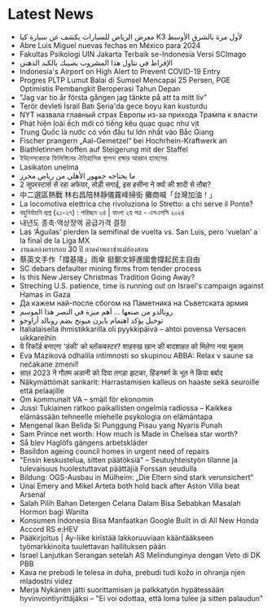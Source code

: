 # Latest News
-  معرض الرياض للسيارات يكشف عن سيارة كيا K3 لأول مرة بالشرق الأوسط
-  Abre Luis Miguel nuevas fechas en México para 2024
-  Fakultas Psikologi UIN Jakarta Terbaik se-Indonesia Versi SCImago
-  الإفراط في تناول هذا المشروب يصيبك بالكبد الدهني
-  Indonesia's Airport on High Alert to Prevent COVID-19 Entry
-  Progres PLTP Lumut Balai di Sumsel Mencapai 25 Persen, PGE Optimistis Pembangkit Beroperasi Tahun Depan
-  ”Jag var tio år första gången jag tänkte på att ta mitt liv”
-  Terör devleti İsrail Batı Şeria'da gece boyu kan kusturdu
-  NYT назвала главный страх Европы из-за прихода Трампа к власти
-  Phát hiện loài ếch mới có tiếng kêu quạc quạc như vịt
-  Trung Quốc là nước có vốn đầu tư lớn nhất vào Bắc Giang
-  Fischer prangern „Aal-Gemetzel“ bei Hochrhein-Kraftwerk an
-  Biathletinnen hoffen auf Steigerung mit der Staffel
-  ইউনেসকোকে ফিলিস্তিনের ঐতিহাসিক স্থাপনা রক্ষার আহ্বান হামাসের
-  Lasikaton unelma
-  ما يحتاجه جمهور الأهلي من رياض محرز
-  2 सुपरस्टार्स से रहा अफेयर, तोड़ी सगाई, इस हसीना ने क्यों की शादी से तौबा?
-  中二選區熱戰 林右昌陪林靜儀霧峰掃街 攤商喊「台灣加油！」
-  La locomotiva elettrica che rivoluziona lo Stretto: a chi serve il Ponte?
-  বহুনির্বাচনি প্রশ্ন (২১-২৭) : পরিচ্ছদ ৩৪ | বাংলা ২য় পত্র - এসএসসি ২০২৪
-  내년도 종축·액상정액 공급가격 결정
-  Las ‘Águilas’ pierden la semifinal de vuelta vs. San Luis, pero ‘vuelan’ a la final de la Liga MX
-  งานฉลองครบรอบ 30 ปี กาดคำพลาซ่าแม่ฮ่องสอน
-  蔡英文手作「撐基隆」雨傘 挺鄭文婷進國會撐起民主自由
-  SC debars defaulter mining firms from tender process
-  Is this New Jersey Christmas Tradition Going Away?
-  Streching U.S. patience, time is running out on Israel's campaign against Hamas in Gaza
-  Да кажем най-после сбогом на Паметника на Съветската армия
-  رونالدو من صنعها … أهم ميزة في النصر هذا الموسم
-  توخيل يؤكد اهتمام بايرن ميونخ بضم رونالد أراوخو
-  Italialaisella ihmistikkarilla oli pyykkipäivä – ahtoi povensa Versacen uikkareihin
-  ये रिकॉर्ड बनाएगा ‘डंकी’ को ब्लॉकबस्टर? शाहरुख खान की बादशाहत को मिलेगा नया मुकाम
-  Eva Máziková odhalila intímnosti so skupinou ABBA: Relax v saune sa nečakane zmenil!
-  साल 2023 ने गौतम अडानी को दिया तगड़ा झटका, हिंडनबर्ग के भूत ने किया बर्बाद
-  Näkymättömät sankarit: Harrastamisen kalleus on haaste sekä seuroille että pelaajille
-  Om kommunalt VA – smäll för ekonomin
-  Jussi Tukiainen ratkoo paikallisten ongelmia radiossa – Kaikkea elämässään tehneelle miehelle psykologia on elämäntapa
-  Mengenal Ikan Belida Si Punggung Pisau yang Nyaris Punah
-  Sam Prince net worth: How much is Made in Chelsea star worth?
-  Så blev Haglöfs gängens arbetskläder
-  Basildon ageing council homes in urgent need of repairs
-  "Ensin keskustelua, sitten päätöksiä" – Seutuyhteistyön tilanne ja tulevaisuus huolestuttavat päättäjiä Forssan seudulla
-  Bildung: OGS-Ausbau in Mülheim: „Die Eltern sind stark verunsichert“
-  Unai Emery and Mikel Arteta both hold back after Aston Villa beat Arsenal
-  Salah Pilih Bahan Detergen Celana Dalam Bisa Sebabkan Masalah Hormon bagi Wanita
-  Konsumen Indonesia Bisa Manfaatkan Google Built in di All New Honda Accord RS e:HEV
-  Pääkirjoitus | Ay-liike kiristää lakkoruuviaan kääntääkseen työmarkkinoita tuulettavan hallituksen pään
-  Israel Lanjutkan Serangan setelah AS Melindunginya dengan Veto di DK PBB
-  Kava ne prebudi le telesa in duha, prebudi tudi kožo in ohranja njen mladostni videz
-  Merja Nykänen jätti suorittamisen ja palkkatyön hypätessään hyvinvointiyrittäjäksi – "Ei voi odottaa, että loma tulee ja sitten palaudun"
